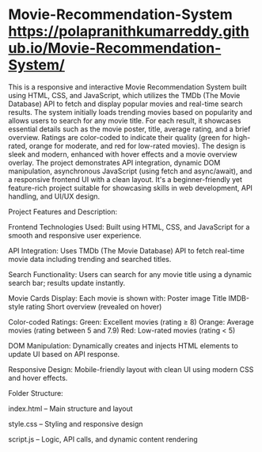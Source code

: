 # Movie-Recommendation-System https://polapranithkumarreddy.github.io/Movie-Recommendation-System/
This is a responsive and interactive Movie Recommendation System built using HTML, CSS, and
JavaScript, which utilizes the TMDb (The Movie Database) API to fetch and display popular movies
and real-time search results. The system initially loads trending movies based on popularity and
allows users to search for any movie title. For each result, it showcases essential details such as
the movie poster, title, average rating, and a brief overview. Ratings are color-coded to indicate
their quality (green for high-rated, orange for moderate, and red for low-rated movies). The design
is sleek and modern, enhanced with hover effects and a movie overview overlay. The project
demonstrates API integration, dynamic DOM manipulation, asynchronous JavaScript (using fetch and
async/await), and a responsive frontend UI with a clean layout. It's a beginner-friendly yet
feature-rich project suitable for showcasing skills in web development, API handling, and UI/UX
design.

Project Features and Description:

Frontend Technologies Used: Built using HTML, CSS, and JavaScript for a smooth and responsive user experience.

API Integration: Uses TMDb (The Movie Database) API to fetch real-time movie data including trending and searched titles.

Search Functionality: Users can search for any movie title using a dynamic search bar; results update instantly.

Movie Cards Display: Each movie is shown with:
Poster image
Title
IMDB-style rating
Short overview (revealed on hover)

Color-coded Ratings:
Green: Excellent movies (rating ≥ 8)
Orange: Average movies (rating between 5 and 7.9)
Red: Low-rated movies (rating < 5)

DOM Manipulation: Dynamically creates and injects HTML elements to update UI based on API response.

Responsive Design: Mobile-friendly layout with clean UI using modern CSS and hover effects.

Folder Structure:

index.html – Main structure and layout

style.css – Styling and responsive design

script.js – Logic, API calls, and dynamic content rendering

